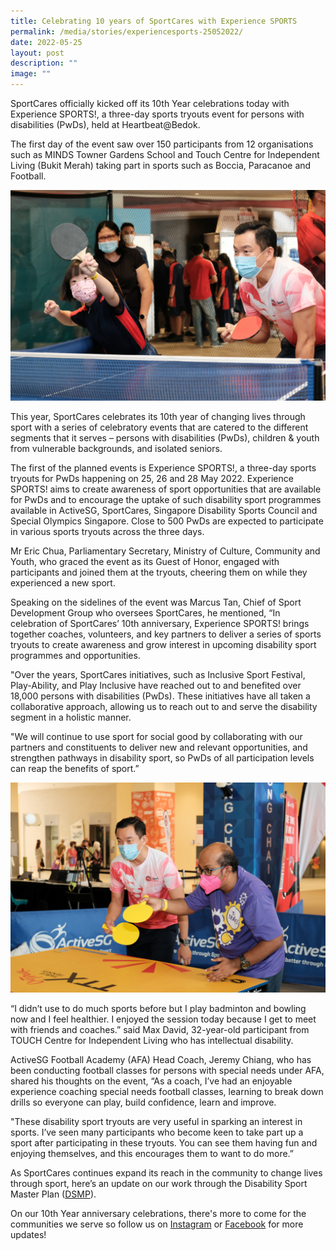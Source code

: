 ```yaml
---
title: Celebrating 10 years of SportCares with Experience SPORTS
permalink: /media/stories/experiencesports-25052022/
date: 2022-05-25
layout: post
description: ""
image: ""
---
```

SportCares officially kicked off its 10th Year celebrations today with Experience SPORTS!, a three-day sports tryouts event for persons with disabilities (PwDs), held at Heartbeat@Bedok. 

The first day of the event saw over 150 participants from 12 organisations such as MINDS Towner Gardens School and Touch Centre for Independent Living (Bukit Merah) taking part in sports such as Boccia, Paracanoe  and Football. 

![](/images/ES_25May2022.jpg)

This year, SportCares celebrates its 10th year of changing lives through sport with a series of celebratory events that are catered to the different segments that it serves – persons with disabilities (PwDs), children & youth from vulnerable backgrounds, and isolated seniors.

The first of the planned events is Experience SPORTS!, a three-day sports tryouts for PwDs happening on 25, 26 and 28 May 2022. Experience SPORTS! aims to create awareness of sport opportunities that are available for PwDs and to encourage the uptake of such disability sport programmes available in ActiveSG, SportCares, Singapore Disability Sports Council and Special Olympics Singapore. Close to 500 PwDs are expected to participate in various sports tryouts across the three days. 

Mr Eric Chua, Parliamentary Secretary, Ministry of Culture, Community and Youth, who graced the event as its Guest of Honor, engaged with participants and joined them at the tryouts, cheering them on while they experienced a new sport.  

Speaking on the sidelines of the event was Marcus Tan, Chief of Sport Development Group who oversees SportCares, he mentioned, “In celebration of SportCares’ 10th anniversary, Experience SPORTS! brings together coaches, volunteers, and key partners to deliver a series of sports tryouts to create awareness and grow interest in upcoming disability sport programmes and opportunities. 

"Over the years, SportCares initiatives, such as Inclusive Sport Festival, Play-Ability, and Play Inclusive have reached out to and benefited over 18,000 persons with disabilities (PwDs). These initiatives have all taken a collaborative approach, allowing us to reach out to and serve the disability segment in a holistic manner. 

"We will continue to use sport for social good by collaborating with our partners and constituents to deliver new and relevant opportunities, and strengthen pathways in disability sport, so PwDs of all participation levels can reap the benefits of sport.”

![](/images/ES2_25May2022.jpg)

“I didn’t use to do much sports before but I play badminton and bowling now and I feel healthier. I enjoyed the session today because I get to meet with friends and coaches.” said Max David, 32-year-old participant from TOUCH Centre for Independent Living who has intellectual disability. 

ActiveSG Football Academy (AFA) Head Coach, Jeremy Chiang, who has been conducting football classes for persons with special needs under AFA, shared his thoughts on the event, “As a coach, I’ve had an enjoyable experience coaching special needs football classes, learning to break down drills so everyone can play, build confidence, learn and improve. 

"These disability sport tryouts are very useful in sparking an interest in sports. I’ve seen many participants who become keen to take part up a sport after participating in these tryouts. You can see them having fun and enjoying themselves, and this encourages them to want to do more.”

As SportCares continues expand its reach in the community to change lives through sport, here’s an update on our work through the Disability Sport Master Plan ([DSMP](/files/Update%20on%20DSMP_25%20May%202022.pdf)).

On our 10th Year anniversary celebrations, there's more to come for the communities we serve so follow us on [Instagram](https://www.instagram.com/sportcares/) or [Facebook](https://www.facebook.com/SportCaresSG) for more updates!